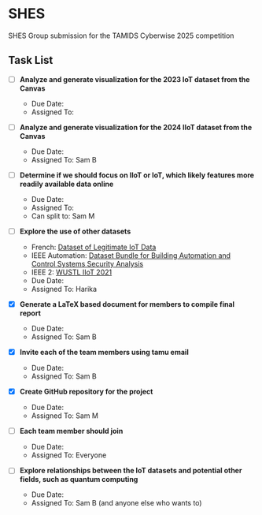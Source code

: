 # SHES
SHES Group submission for the TAMIDS Cyberwise 2025 competition

## Task List

- [ ] **Analyze and generate visualization for the 2023 IoT dataset from the Canvas**
    - Due Date: 
    - Assigned To: 

- [ ] **Analyze and generate visualization for the 2024 IIoT dataset from the Canvas**
    - Due Date: 
    - Assigned To: Sam B

- [ ] **Determine if we should focus on IIoT or IoT, which likely features more readily available data online**
    - Due Date: 
    - Assigned To: 
    - Can split to: Sam M

- [ ] **Explore the use of other datasets**
    - French: [Dataset of Legitimate IoT Data](https://www.data.gouv.fr/en/datasets/dataset-of-legitimate-iot-data/)
    - IEEE Automation: [Dataset Bundle for Building Automation and Control Systems Security Analysis](https://ieee-dataport.org/documents/dataset-bundle-building-automation-and-control-systems-security-analysis#files)
    - IEEE 2: [WUSTL IIoT 2021](https://ieee-dataport.org/documents/wustl-iiot-2021)
    - Due Date: 
    - Assigned To: Harika

- [X] **Generate a LaTeX based document for members to compile final report**
    - Due Date: 
    - Assigned To: Sam B

- [X] **Invite each of the team members using tamu email**
    - Due Date: 
    - Assigned To: Sam B

- [X] **Create GitHub repository for the project**
    - Due Date: 
    - Assigned To: Sam M

- [ ] **Each team member should join**
    - Due Date: 
    - Assigned To: Everyone

- [ ] **Explore relationships between the IoT datasets and potential other fields, such as quantum computing**
    - Due Date: 
    - Assigned To: Sam B (and anyone else who wants to)